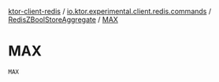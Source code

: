 [ktor-client-redis](../../index.md) / [io.ktor.experimental.client.redis.commands](../index.md) / [RedisZBoolStoreAggregate](index.md) / [MAX](./-m-a-x.md)

# MAX

`MAX`